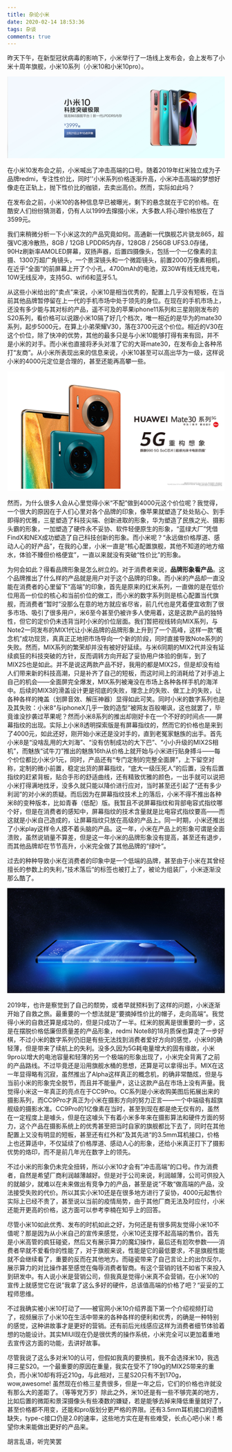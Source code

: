 ```yaml
---
title: 杂论小米
date: 2020-02-14 18:53:36
tags: 杂谈
comments: true
---
```


昨天下午，在新型冠状病毒的影响下，小米举行了一场线上发布会，会上发布了小米十周年旗舰，小米10系列（小米10和小米10pro）。

![img](2020-02-14-杂论小米/97be16b5be4223f14e09d477a6b3c0b6.jpg)

在小米10发布会之前，小米喊出了冲击高端的口号。随着2019年红米独立成为子品牌redmi，专注性价比，同时''小米系列价格逐渐升高，小米冲击高端的梦想好像走在正轨上，抛下性价比的枷锁，去卖出高价。然而，实际如此吗？

在发布会之前，小米10的各种信息早已被曝光，剩下的悬念就在于它的价格。在酷安人们纷纷猜测着，仍有人以1999去撺掇小米，大多数人将心理价格放在了3599元。

我们来稍微分析一下小米这次的产品究竟如何。高通新一代旗舰芯片骁龙865，超强VC液冷散热，8GB / 12GB LPDDR5内存，128GB / 256GB UFS3.0存储，90Hz刷新率AMOLED屏幕，双扬声器，后置四摄像头，包括一个一亿像素的主摄、1300万超广角镜头，一个景深镜头和一个微距镜头，前置2000万像素相机，在近乎“全面”的前屏幕上开了个小孔，4700mAh的电池，双30W有线无线充电，10W无线反冲，支持5G、wifi6和蓝牙5.1。

从这些小米给出的“卖点”来说，小米10是相当优秀的，配置上几乎没有短板，在当前其他品牌暂停留在上一代的手机市场中处于领先的身位。在现在的手机市场上，还没有多少能与其对标的产品，遥不可及的苹果iphone11系列和三星刚刚发布的S20系列，看价格可以说跟小米10隔了好几个档次，唯一相近的是华为的mate30系列，起步5000元，在算上小弟荣耀V30，落在3700元这个价位。相近的V30在这个价位，除了快冲的优势，其他的最多只是与小米10能够打得有来有回，并不是小米的对手。而小米也直接将矛头对准了它的大哥mate30，在发布会上各种吊打“友商”。从小米所表现出来的信息来说，小米10甚至可以高出华为一级，这样说小米的4000元定位是合理的，甚至还能再高攀一些。

![img](2020-02-14-杂论小米/24731F82F5B16A641C0368E3C08824DFF305EEEE71B4877B.jpg)

然而，为什么很多人会从心里觉得小米“不配”做到4000元这个价位呢？我觉得，一个很大的原因在于人们心里对各个品牌的印象，像苹果就塑造了处处贴心、到手即得的优雅，三星塑造了科技尖端、创新进取的形象，华为塑造了民族之光、摄影头霸的形象，一加塑造了硬件永不妥协、软件轻便原生的形象，“蓝绿大厂”凭借FindX和NEX成功塑造了自己科技创新的形象。而小米呢？“永远做价格厚道、感动人心的好产品”，在我的心里，小米一直是“核心配置旗舰，其他不知道的地方缩水，体验不臻但价格便宜”，一直以来就没有突破“性价比”的形象。

为何会如此？得看品牌形象是怎么树立的。对于消费者来说，**品牌形象看产品**。这个品牌推出了什么样的产品就是用户对于这个品牌的印象。而小米的产品却一直没能在消费者的心里留下“高端”的印象，首先是原来的红米系列，一直做的是在低价位用高一价位的核心和当前价位的做工，而小米的数字系列则是核心配置当代旗舰，而消费者“暂时”没那么在意的地方就应省尽省，前几代也是凭着便宜收割了很多市场、吸引了很多用户，米6至今甚至仍被许多人使用着，这是这款产品的独特性，但它的定价仍未违背当时小米的价位层面。我们暂把视线转向MIX系列，与Note2一同发布的MIX1代让小米品牌的品牌形象上升到了一个高峰，这样一款“概念机”成功现货，真真正正地把市场导向一个新的阶段，同时直接导致Note系列的失败。然而，MIX系列的繁荣却并没有被好好延续。与米6同期的MIX2代并没有延续疯狂的科技突破的方针，反而调转方向开起了妥协用户体验的倒车，到了MIX2S也是如此。并不是说这两款产品不好，我用的都是MIX2S，但是却没有给人们带来新的科技高潮，只是补齐了自己的短板，而这时间上的消耗给了对手追上自己的机会——全面屏完全爆发，MIX系列被淹没在市场上各种各样手机的海洋中。后续的MIX3的滑盖设计更是彻底的失败，理念上的失败、做工上的失败，让各种各样的掩盖（划屏音效、解压神器）显得如此可笑。同时小米的数字系列也是及其失败：小米8“与iphoneX几乎一致的造型”被网友百般嘲讽，这也就罢了，毕竟谁没抄袭过苹果呢？然而小米8系列的推出却刚好卡在一个不好的时间点——屏幕指纹的出现。实际上小米8透明探索版是有屏幕指纹的，然而它的价格也是来到了4000元，如此还好，刚开始小米还是没对手的，直到老冤家魅族的出手。首先小米8是“没啥乱用的大刘海”、“没有仿制成功的大下巴”、“小小升级的MIX2S相机”，而魅族“试牛刀”推出的魅族16th从价格上就开始与小米进行贴身搏斗——每个价位都比小米少1元，同时，产品还有“专门定制的完整全面屏”，上下留空对称，定制的微小前置，稳定出货的屏幕指纹，“底大一级压死人”的后置，没有后置指纹的赶紧背板，贴合手形的舒适曲线，还有精致优雅的颜色，一出手就可以说把小米打得满地找牙，没多久就只能以降价进行应对，当时甚至还引起了“还有多少利润”的对小米的质疑。而后因为在屏幕指纹技术上的落后，小米不得不推出各种米8的变种版本，比如青春（低配）版。我暂且不说屏幕指纹和背部电容式指纹哪个好，但是在消费者的感知中，屏幕指纹的技术含量就是比电容式指纹要高——而这就是小米自己造成的，让屏幕指纹只放在高级的产品上。同一时期，小米还推出了小米play这样令人摸不着头脑的产品。这一年，小米在产品上的形象可谓是全面溃败，虽然说销量不算差，但是这一年小米的品牌形象没有提高，甚至还有退步，而其他品牌却在节节高升，小米完全做了其他品牌的“绿叶”。

过去的种种导致小米在消费者的印象中是一个低端的品牌，甚至由于小米在其曾经擅长的参数上的失利，”技术落后“的标签也被打上了，被论为组装厂，小米逐渐没那么酷了。

![img](2020-02-14-杂论小米/part1.jpg)

2019年，也许是察觉到了自己的颓势，或者早就预料到了这样的问题，小米逐渐开始了自救之旅。最重要的一个想法就是”要摘掉性价比的帽子，走向高端“。我觉得小米的自救还算是成功的，但是只成功了一半。红米的脱离是很重要的一步，这是在摆脱价格低廉但质量差的产品形象，redmi Note8的18月质保也算走了一步好棋，不过小米的数字系列仍旧是有些无法找到消费者爱好方向的感觉，小米9的确轻薄，但是带来了续航上的失利。没多久因为5G耗电量增大的固有缘故，小米9pro以增大的电池容量和轻薄的另一个极端的形象出现了，小米完全背离了之前的产品路线。不过毕竟还是沿用旗舰水桶的思想，还算是可以拿得出手。MIX在这一年显得略有沉寂，虽然推出了Alpha这样真正的概念机，的确非常酷炫，但是与当前小米的形象完全脱节，而且并不能量产，这让这款产品在市场上没有声量。我觉得小米这一年真正的亮点在于CC9Pro。CC系列是小米收购美图后拓展出来的摄影系列，而CC9Pro才真正为小米在摄影方向的努力正言——一个中端级有超旗舰级的摄影水准。CC9Pro的1亿像素在当时，甚至到现在都是绝无仅有的，虽然在一定程度上是噱头，但是在这噱头下有着小米多年来在摄影算法和硬件方面的努力，这个产品在摄影系统上的优秀甚至把当时自家的旗舰都比下去了，同时在其他配置上又没有明显的短板，甚至还有红外和”及其先进“的3.5mm耳机接口，价格上也还算适中，不仅延续了价格厚道、感动人心的形象，还给小米真正打下了摄影优势的烙印，而不是前几年光在数字上的领先。

不过小米的形象仍未完全扭转，所以小米10才会有”冲击高端“的口号。作为消费者，自然是希望厂商利润越薄越好。但是对于公司来说，利润越薄，公司可供投入的就越少，就难以在未来做出有竞争力的产品，甚至是说”不敢“做高端的产品，没法接受失败的代价。所以其实小米10还是在很多地方进行了妥协，4000元起售价实际上已经不贵了，甚至说以当前的疫情局势，由于其他厂商无法及时应付，小米还能开更高的价格，这方面可以参考李楠在知乎上的回答。

尽管小米10如此优秀、发布的时机如此之好，为何还是有很多网友觉得小米10不值呢？那是因为从小米自己的宣传来感觉，小米10还支撑不起高端的售价。首先是小米高管的疯狂碰瓷，然后又有展示算力的魔幻操作，最后还有尬吹参数——消费者早就不爱看你的性能了，对于旗舰来说，性能是它的最低要求，不是旗舰性能就不会继续看了，重要的反而在其他地方。而碰瓷带来了自己言论上的出尔反尔，展示算力的对比操作甚至感觉在侮辱消费者智商。有这个营销的钱不如省下来投入到研发中。有人说小米是营销公司，但我真是觉得小米真不会营销，在小米10的宣传上就感觉它在说”我拿了这么多好的硬件，总该值高端的价格了吧？“妥妥的工程师思维。

不过我确实被小米10打动了——被官网小米10介绍界面下第一个介绍视频打动了，视频展示了小米10在生活中带来的各种各样的便利和优秀，的确是一种特别的感觉，这种讲故事才是更好的营销。还有前后光线感应这样为消费者细节体验着想的功能设计。其实MIUI现在仍是很优秀的操作系统，小米完全可以更加着重地去宣传这方面的功能，去讲好故事。

尽管我说了这么多对米10的认可，但假如我真的要换机，我不会选择米10，我选择三星S20。一个最重要的原因在重量，我实在受不了190g的MIX2S带来的重负，而小米10却有将近210g，与此相对，三星S20只有不到170g，wow,awesome! 虽然现在价格三星贵很多，但是一年之后，它们的价格也许就没有那么大的差距了。（等等党万岁）除此之外，米10还是有一些不够完美的地方，比如后置的微距和景深摄像头有些凑数的嫌疑，若是能够去掉来降低重量就好了，甚至价格都不用变，还能和pro版划分更严格的界限。还有3.5mm耳机接口的遗憾缺失，type-c接口仍是2.0的速率，这些地方实在是有些难受，长点心吧小米！希望你未来能做出更好的产品来。

胡言乱语，听完笑罢